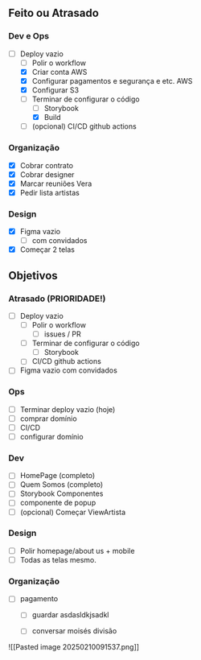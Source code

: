 ## Feito ou Atrasado

### Dev e Ops
- [ ] Deploy vazio
	- [ ] Polir o workflow
	- [x] Criar conta AWS
	- [x] Configurar pagamentos e segurança e etc. AWS
	- [x] Configurar S3
	- [ ] Terminar de configurar o código
		- [ ] Storybook
		- [x] Build
	- [ ] (opcional) CI/CD github actions

### Organização
- [x] Cobrar contrato
- [x] Cobrar designer
- [x] Marcar reuniões Vera
- [x] Pedir lista artistas

### Design
- [x] Figma vazio
	- [ ] com convidados
- [x] Começar 2 telas

## Objetivos

### Atrasado (PRIORIDADE!)
- [ ] Deploy vazio
	- [ ] Polir o workflow
		- [ ] issues / PR
	- [ ] Terminar de configurar o código
		- [ ] Storybook
	- [ ] CI/CD github actions
- [ ] Figma vazio com convidados

### Ops
- [ ] Terminar deploy vazio (hoje)
- [ ] comprar domínio
- [ ] CI/CD
- [ ] configurar domínio

### Dev
- [ ] HomePage (completo)
- [ ] Quem Somos (completo)
- [ ] Storybook Componentes
- [ ] componente de popup
- [ ] (opcional) Começar ViewArtista

### Design
- [ ] Polir homepage/about us + mobile
- [ ] Todas as telas mesmo.

### Organização
- [ ] pagamento
	- [ ] guardar asdasldkjsadkl
	- [ ] conversar moisés divisão


![[Pasted image 20250210091537.png]]